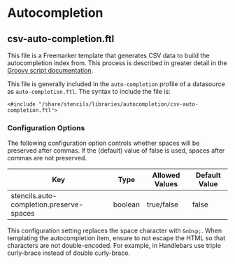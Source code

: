 # Autocompletion

## csv-auto-completion.ftl

This file is a Freemarker template that generates CSV data to build the autocompletion index from.
This process is described in greater detail in the [Groovy script documentation](../../src/main/groovy/com/funnelback/stencils/workflow/autocompletion).

This file is generally included in the `auto-completion` profile of a datasource as `auto-completion.ftl`. The syntax to include the file is:

```
<#include "/share/stencils/libraries/autocompletion/csv-auto-completion.ftl">
```

### Configuration Options

The following configuration option controls whether spaces will be preserved after commas. If the (default) value of false is used, spaces after commas are not preserved.

| Key | Type | Allowed Values | Default Value |
| --- | ---- | -------------- | ------------- |
| stencils.auto-completion.preserve-spaces | boolean | true/false | false

This configuration setting replaces the space character with `&nbsp;`. When templating the autocompletion item, ensure to not escape the HTML so that characters are not double-encoded. For example, in Handlebars use triple curly-brace instead of double curly-brace.
